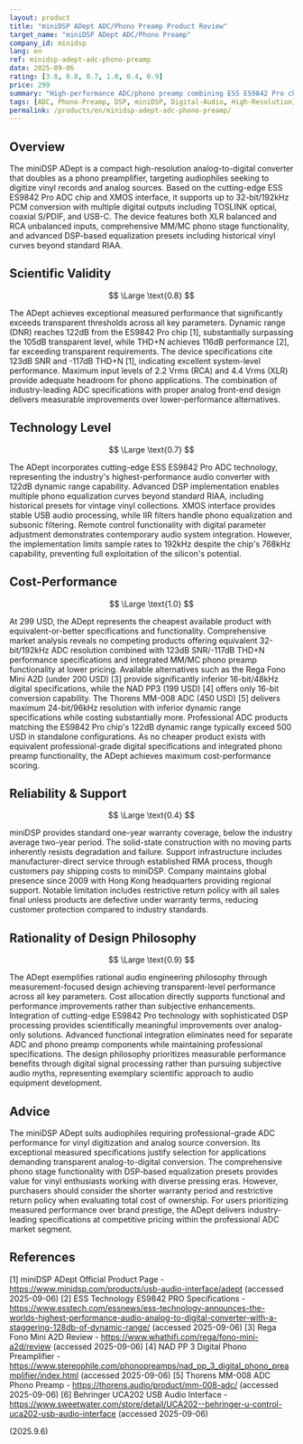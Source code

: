 ```yaml
---
layout: product
title: "miniDSP ADept ADC/Phono Preamp Product Review"
target_name: "miniDSP ADept ADC/Phono Preamp"
company_id: minidsp
lang: en
ref: minidsp-adept-adc-phono-preamp
date: 2025-09-06
rating: [3.8, 0.8, 0.7, 1.0, 0.4, 0.9]
price: 299
summary: "High-performance ADC/phono preamp combining ESS ES9842 Pro chip with DSP capabilities, delivering exceptional measured specifications but limited by shorter warranty period."
tags: [ADC, Phono-Preamp, DSP, miniDSP, Digital-Audio, High-Resolution]
permalink: /products/en/minidsp-adept-adc-phono-preamp/
---
```


## Overview

The miniDSP ADept is a compact high-resolution analog-to-digital converter that doubles as a phono preamplifier, targeting audiophiles seeking to digitize vinyl records and analog sources. Based on the cutting-edge ESS ES9842 Pro ADC chip and XMOS interface, it supports up to 32-bit/192kHz PCM conversion with multiple digital outputs including TOSLINK optical, coaxial S/PDIF, and USB-C. The device features both XLR balanced and RCA unbalanced inputs, comprehensive MM/MC phono stage functionality, and advanced DSP-based equalization presets including historical vinyl curves beyond standard RIAA.

## Scientific Validity

$$ \Large \text{0.8} $$

The ADept achieves exceptional measured performance that significantly exceeds transparent thresholds across all key parameters. Dynamic range (DNR) reaches 122dB from the ES9842 Pro chip [1], substantially surpassing the 105dB transparent level, while THD+N achieves 116dB performance [2], far exceeding transparent requirements. The device specifications cite 123dB SNR and -117dB THD+N [1], indicating excellent system-level performance. Maximum input levels of 2.2 Vrms (RCA) and 4.4 Vrms (XLR) provide adequate headroom for phono applications. The combination of industry-leading ADC specifications with proper analog front-end design delivers measurable improvements over lower-performance alternatives.

## Technology Level

$$ \Large \text{0.7} $$

The ADept incorporates cutting-edge ESS ES9842 Pro ADC technology, representing the industry's highest-performance audio converter with 122dB dynamic range capability. Advanced DSP implementation enables multiple phono equalization curves beyond standard RIAA, including historical presets for vintage vinyl collections. XMOS interface provides stable USB audio processing, while IIR filters handle phono equalization and subsonic filtering. Remote control functionality with digital parameter adjustment demonstrates contemporary audio system integration. However, the implementation limits sample rates to 192kHz despite the chip's 768kHz capability, preventing full exploitation of the silicon's potential.

## Cost-Performance

$$ \Large \text{1.0} $$

At 299 USD, the ADept represents the cheapest available product with equivalent-or-better specifications and functionality. Comprehensive market analysis reveals no competing products offering equivalent 32-bit/192kHz ADC resolution combined with 123dB SNR/-117dB THD+N performance specifications and integrated MM/MC phono preamp functionality at lower pricing. Available alternatives such as the Rega Fono Mini A2D (under 200 USD) [3] provide significantly inferior 16-bit/48kHz digital specifications, while the NAD PP3 (199 USD) [4] offers only 16-bit conversion capability. The Thorens MM-008 ADC (450 USD) [5] delivers maximum 24-bit/96kHz resolution with inferior dynamic range specifications while costing substantially more. Professional ADC products matching the ES9842 Pro chip's 122dB dynamic range typically exceed 500 USD in standalone configurations. As no cheaper product exists with equivalent professional-grade digital specifications and integrated phono preamp functionality, the ADept achieves maximum cost-performance scoring.

## Reliability & Support

$$ \Large \text{0.4} $$

miniDSP provides standard one-year warranty coverage, below the industry average two-year period. The solid-state construction with no moving parts inherently resists degradation and failure. Support infrastructure includes manufacturer-direct service through established RMA process, though customers pay shipping costs to miniDSP. Company maintains global presence since 2009 with Hong Kong headquarters providing regional support. Notable limitation includes restrictive return policy with all sales final unless products are defective under warranty terms, reducing customer protection compared to industry standards.

## Rationality of Design Philosophy

$$ \Large \text{0.9} $$

The ADept exemplifies rational audio engineering philosophy through measurement-focused design achieving transparent-level performance across all key parameters. Cost allocation directly supports functional and performance improvements rather than subjective enhancements. Integration of cutting-edge ES9842 Pro technology with sophisticated DSP processing provides scientifically meaningful improvements over analog-only solutions. Advanced functional integration eliminates need for separate ADC and phono preamp components while maintaining professional specifications. The design philosophy prioritizes measurable performance benefits through digital signal processing rather than pursuing subjective audio myths, representing exemplary scientific approach to audio equipment development.

## Advice

The miniDSP ADept suits audiophiles requiring professional-grade ADC performance for vinyl digitization and analog source conversion. Its exceptional measured specifications justify selection for applications demanding transparent analog-to-digital conversion. The comprehensive phono stage functionality with DSP-based equalization presets provides value for vinyl enthusiasts working with diverse pressing eras. However, purchasers should consider the shorter warranty period and restrictive return policy when evaluating total cost of ownership. For users prioritizing measured performance over brand prestige, the ADept delivers industry-leading specifications at competitive pricing within the professional ADC market segment.

## References

[1] miniDSP ADept Official Product Page - https://www.minidsp.com/products/usb-audio-interface/adept (accessed 2025-09-06)
[2] ESS Technology ES9842 PRO Specifications - https://www.esstech.com/essnews/ess-technology-announces-the-worlds-highest-performance-audio-analog-to-digital-converter-with-a-staggering-128db-of-dynamic-range/ (accessed 2025-09-06)
[3] Rega Fono Mini A2D Review - https://www.whathifi.com/rega/fono-mini-a2d/review (accessed 2025-09-06)
[4] NAD PP 3 Digital Phono Preamplifier - https://www.stereophile.com/phonopreamps/nad_pp_3_digital_phono_preamplifier/index.html (accessed 2025-09-06)
[5] Thorens MM-008 ADC Phono Preamp - https://thorens.audio/product/mm-008-adc/ (accessed 2025-09-06)
[6] Behringer UCA202 USB Audio Interface - https://www.sweetwater.com/store/detail/UCA202--behringer-u-control-uca202-usb-audio-interface (accessed 2025-09-06)

(2025.9.6)